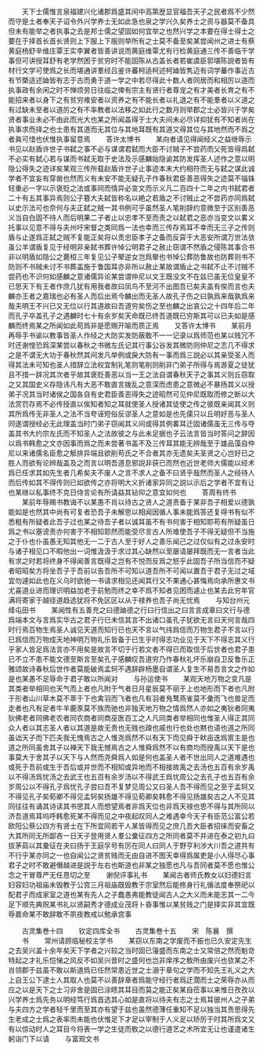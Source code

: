 <!-- { "loadSidebar": true } -->
　　天下士儒惟言泉福建兴化诸郡爲盛其间中高第歴显官福吾天子之民者爲不少然而守是土者奉天子诏令外兴学养士无如此急也泉之学兴久矣养士之资与器莫不备具但未有能举之者执事之去是邦士儒之望固如何宜举之也然兴学之本要在得士得士之要在于择首长首长贤则上下服上下服则举所有之士莫不备至矣某尝闻州之进士有蔡黄庭杨舒辛维庄覃王实李翼者皆善讲说而黄庭维覃尤有行检黄庭通三传不善临干学事但可讲授耳舒有老学然困于贫穷时不能固陈从古盖长者若崔虞臣郭堪陈説者皆有材行文学可使爲之长而堪通讲羣经吕鉴许蕃柯适柯述柯廸皆隽迈有词学蕃作事近古有节槩适述廸皆有志于古而勇于道一学之中若尽得此十数人者同居而和相厉以道而执事政有余闲之时不惮烦劳日往临之俾有宗主有贤行者尊宠之有才美者长育之有不能招来者以身下之有贫穷难安者以资养之有不能长者以礼退之有不能羣者以义道之有过缺未至者以道厉之有不率教者以法移之如此行之数月则举郡之士必皆兴于学矣贤者事业未必不由此而光大也某之所闻盖得于士大夫间未必尽详抑犹有不知者尚在执事求而择之也士患有其道而无其位与其地耳既有其道又得其位与其地然而不爲之者眞可惜也伏惟执事留意焉
　　答许太博书
　　某向者请见得闻经义之益继辱示书见以赵盾许世子书弑之事不必与谋谓君弑而大臣不讨贼子不尝药而父死皆得爲弑不必实有弑心若与谋而书弑无取于史法及示感麟始隐谕其防发挥圣人述作之意以明隐公得失之迹详矣某观三传所载赵盾许世子止事迹本末大约相符而无与弑之谋此诚学者不宜妄有穿凿也然而义有未安不能无疑孔子作春秋君臣善恶得失之迹莫不锱铢轻重必一字以示褒贬之法或事同而情异必变文而示义凡二百四十二年之内书弑君者二十有五其事异焉则公子簒大夫弑皆称名以絶之若盾之不讨贼止之不尝药亦同爲弑以史示法可也奈何与夫正弑之贼一其书例可乎虽然圣人笔削辞约意微至于区别善恶义当自白固不待人而后明果二子者止以忠孝不至而责之以弑君之恶亦当变文以畧义托事以见意不得与夫州吁宋督之类同爲一法也幸而三传存焉耳不幸而无三子之传则盾与止遂爲正弑之贼不复能正矣将以责忠臣孝子之备而反穽于大恶安所谓万世法欤虽公羊谓盾复见于经明非亲弑书葬许悼公明君子之赦止窃谓不然盾之侵陈其事合书非以明盾如隐公之薨桓三年复见公子翚逆女岂爲翚也书悼公葬防鲁故也防葬则书不防则不书贼未讨不书葬盖施于鲁国耳亦非所以赦止某故谓盾止之书弑不止不讨贼不尝药也不识何如感麟之意诸儒异论某尝谓仲尼以文王既没文不在兹已虽无位皇皇不已思天下有王者作庶几犹有用我者故曰凤鸟不至河不出图吾已矣夫盖有俟而言也夫麟亦王者之嘉瑞也必有圣人而后出焉今麟出而无圣人故孔子伤之曰孰爲来哉孰爲来哉夫明王不兴已又无位以行其道故曰吾道穷矣伤之至也麟之出哀公之十四年后二年而孔子卒盖孔子之遇麟时七十有余岁矣天命既已终吾道既已穷斯其可以已夫如是感麟而终焉某之所闻如此苟爲非是愿赐开喻而质正焉
　　又答许太博书
　　某前月再辱手书谕以教事皆圣人作经之大防实发防蔽敢不一一记录以爲师范也某以贱冗不时还谢惶恐爲深某尝以春秋之书微左氏记其行事公谷发其微防则仲尼之志几不得求之是不谓无大功于春秋然其间发凡举例或戾大防有一事而爲三説必以其亲受圣人而得其法未可知也圣人措辞立法权宜制礼笔则笔削则削非门弟子所得与焉游夏之徒犹且不措一辞况其次者乎故其褒贬善恶以当一王之法自谓春秋天子之事其义则丘窃取之又其国史义存隐讳凡有大恶不敢直言拨乱之意深而虑患之意微必不暴扬其义以授弟子况其当时诸侯之国各自有史君臣善恶得失之迹昭然可见仲尼既取而修之断以大法赏罚存焉不必传授直以俟知者知之耳就使圣人授诸其徒使之传之彼既亲闻其义则其所爲传无非圣人之法不当夸诬短俗反谬圣人之意如是也先儒只以丘明好恶与圣人同遂谓授经必无此理盖当时门弟子窃闻其义间或得其例畧耳迁固诸儒虽无三传与夺盖其书大约宗左氏而不知圣人之法故彼之与此未足据也子云法言皆当时答问之辞因以爲书韩愈之文亦因事而爲之而未尝著书盖不及三传耳其能无辨哉至于雄品藻自仲尼以来诸儒名臣愈之觝排异端且欲削苟氏之不合者其亦无遗矣夫圣贤之心岂好已之胜人而欲有论辨哉盖及之而言以明吾道息邪説非获已而然也近世老师大儒能以经术爲已任求其如先生者几希矣夫不废人之言不求人之备不曰贤乎哉然而圣人之经待人而后传如其不得传则已如欲传之亦将明大义折诸家异同之説以示后之学者不宜有让也某继以私事终不克日侍言论有所请益其钻仰之意宜如何也
　　答周有终书
　　某前年辱赐书教诲不以某愚不肖以待古之贤人之道责备于某非吾子相爱以德孰能如是也然其中尚有可复者恐吾子未解思以相闻因循人事未能爲答还复得书有似不悉粗有所疑者此吾子过也某之待吾子者以诚耳虽不有书何害于相知耶苟有所疑虽日爲之书以塞谤责亦何害于不相知耶然而能受尽言古人所难使吾子不得无疑但不当施之于仆也仆虽愚无知其他无一二于古人至于好人之善乐闻己之过仅似有之过永安时与诸子相见口不暇他出一词惟汲汲于求过其心缺然以至屡请屡拜既而无一言者当此有求之时若将终身不得闻善言既得之岂有不悦而反爲之怒乎此固吾子所当信而不疑者昭昭矣方将坐吾子于吾前以告吾所不可知以道吾所不可闻以置吾于君子无过之域宜勿遽如此也在义乌时欲驰一书请求相见还闻其行又不果通心甚悔焉向承所惠文书尤喜道业进而理识明益加老于前勉而终之幸不爲不知者见困而遽止也某去此穷年官满将寄家于越径道趋选犹将不免区区以从于禄养也吾子尚无忧焉
　　与知台州元绛屯田书
　　某闻性有五善充之曰德廸德之行曰行信出之曰言言成章曰文行与德爲端本文与言爲实华古之君子行巳未信其言不出诸口虽孔子犹欲无言曰天何言哉四时行焉百物生焉圣人诚见天道而知行已也天不言以气纬爲信而万物生君子不言以行巳爲信而万物成天地神明万物礼乐皆备于已生乎时得志功业见于天下不得志其义行乎家人皆足爲法言亦不用矣是故言不切于行若文者不得已而取信于后世者也君子患已不立不患不能文德至斯言至矣孔子感麟叹吾道穷乃作春秋礼坏乐崩自卫反鲁乐正雅颂故诗春秋后世作者莫能破焉孟轲不遇辞辟杨墨自谓圣人复生不易吾言文之作如是也某愚不足辱命于君子敢以所闻对
　　与孙运使书
　　某观天地万物之变凡是其类者举相同也天气而上者也凡附于气者日月星辰莫不丽于上也地形而下者也凡附于形者山川草木莫不萃于下也禽羽而飞者也凡有羽者鳬鹜燕雀莫不彚而飞也兽足而走者也凡有足者牛羊鹿豕莫不族而驰也非独天地万物之情爲然人亦如之夷狄者同夷狄佛老者同佛老农者同农商者同商巫医百工之人凡同类者举相同也惟圣人得正其同众人者以其志圣人者以其道是故无贵也无贱也疎也戚也行也处也黙也语也道之所同虽诎天子而下匹夫我无愧焉古之人惟尧爲然不以有天下而见舜于畎亩迭爲賔主是也道之所同虽舍其子以禅天下我无憾焉古之人惟舜爲然不以有商均而授禹以天下是也事莫大于舍其子以天下与人然而尧舜爲人如是何也盖圣人者不世出同人之道难遇也或死于吾前或生于吾后或并世而不相知或异地而不相接故禹之去汤也五百有余岁禹以不得汤爲忧汤之去武王也五百有余岁汤以不得武王爲忧周公之去孔子也五百有余岁周公以不得孔子爲忧孔子尝曰吾不复梦见周公又曰圣人吾不得而见之至于孟轲又不得见孔子矣荀卿不得见孟轲矣扬雄不得见荀卿矣韩愈不得见扬雄矣古之人不见其同往往有诵其诗读其书思其人而想望焉者非爲天位也非爲天禄也思不得与其所同以济吾道焉耳呜呼韩愈死某不得而见之中夜起叹同人之难遇幸今天子有臣范公富公若欧阳公蔡公四方有贤士在下所宜同若干人某皆得而见之庶几吾大臣者招徕而安畜之大其所同无所鄙吝一日天子登用贤人羣公彚征四方之所同者莫不并进在泰之初九曰拔茅茹以其彚征在夬曰扬于王庭孚号有厉在同人曰同人于野亨利渉大川吾之道共有不行乎某亦同之一也自闻公之贤贫贱而无由自进不图天幸得爲属吏是小人得尽心事君子之时不敢避僭越进是説于左右也斯道也非某之独愿也凡与吾同者莫不愿也惟公念之干冒尊严无任恳切之至
　　谢倪评事礼书
　　某闻古者师氏教女以妇德妇言妇容妇功祖庙未毁教于公宫三月祖庙既毁教于宗室然后能修身行礼循法度奉祭祀以配君子而成家室之道也某有先人之子蠢愚弗能教徒闻古人之大义而未能志其一二今足下顺先典贶某书礼以贤嗣秀才德成业茂将卜昏事惟以某贫贱之门是择实非其宜既辱嘉命某不敢辞敢不夙夜教戒以勉承宫事






　　古灵集巻十四
　　钦定四库全书
　　古灵集巻十五
　　宋　陈襄　撰
　　书
　　常州请顾临秘校主学书
　　某窃以东南之学废而不振也已久安定先生之去吴兴盖十余年矣天下学者之兴较之当时固已寖盛而东南之士又常倍之然而魁竒特起之才礼乐恺悌之风反不如吴兴昔时之盛何也岂非庠序之敎所由废兴也欤某之不肖领郡于兹虽不敢以斯道爲已任然常患近世之士溺于章句之学而不知先王礼义之大上自王公下逮士人其取人也莫不以善辞章者爲能守经行者爲迂濶而士之荣辱亦从而应之以是天下之士习非舍是固已涂瞆其耳目而莫之能正矣某自莅事以来惟日孜孜以兴学养士爲先务以明经笃行爲首选其心如是直将以待夫有志之士焉耳彼州人之子弟与夫四方之学者轻千里而至其亦有望于兹也虽然德薄任重知不足以独当其责思得先生老成之士爲之表率而未能也伏惟足下才足以宰制于人义足以矫厉于时其所爲文又有以惊动时人之耳目今将表一学之生徒而敎之以德行道艺之术所宜无让也谨遣诸生躬诣门下以请
　　与富观文书
